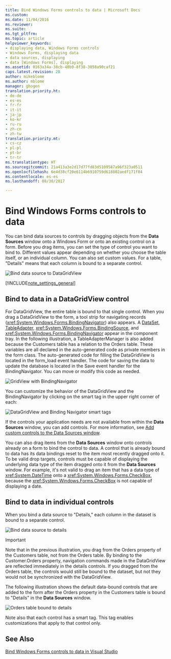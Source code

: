 ```yaml
---
title: Bind Windows Forms controls to data | Microsoft Docs
ms.custom: 
ms.date: 11/04/2016
ms.reviewer: 
ms.suite: 
ms.tgt_pltfrm: 
ms.topic: article
helpviewer_keywords:
- displaying data, Windows Forms controls
- Windows Forms, displaying data
- data sources, displaying
- data [Windows Forms], displaying
ms.assetid: 0163a34a-38cb-40b9-8f38-3058a90caf21
caps.latest.revision: 28
author: mikeblome
ms.author: mblome
manager: ghogen
translation.priority.ht:
- de-de
- es-es
- fr-fr
- it-it
- ja-jp
- ko-kr
- ru-ru
- zh-cn
- zh-tw
translation.priority.mt:
- cs-cz
- pl-pl
- pt-br
- tr-tr
ms.translationtype: HT
ms.sourcegitcommit: 21a413a3e2d17d77fd83d5109587a96f323a0511
ms.openlocfilehash: 6e4d38cf20e6114b6910759d618802aedf171f84
ms.contentlocale: es-es
ms.lasthandoff: 08/30/2017

---
```

# <a name="bind-windows-forms-controls-to-data"></a>Bind Windows Forms controls to data
You can bind data sources to controls by dragging objects from the **Data Sources** window onto a Windows Form or onto an existing control on a form. Before you drag items, you can set the type of control you want to bind to. Different values appear depending on whether you choose the table itself, or an individual column.  You can also set custom values. For a table, "Details" means that each column is bound to a separate control.  

![Bind data source to DataGridView](../data-tools/media/raddata-bind-data-source-to-datagridview.png "raddata Bind data source to DataGridView")  
  
[!INCLUDE[note_settings_general](../data-tools/includes/note_settings_general_md.md)]  
  
## <a name="bind-to--data-in-a-datagridview-control"></a>Bind to  data in a DataGridView control  
For DataGridView, the entire table is bound to that single control. When you drag a DataGridView to the form, a tool strip for navigating records (<xref:System.Windows.Forms.BindingNavigator>) also appears. A [DataSet](../data-tools/dataset-tools-in-visual-studio.md), [TableAdapter](../data-tools/create-and-configure-tableadapters.md), <xref:System.Windows.Forms.BindingSource>, and <xref:System.Windows.Forms.BindingNavigator> appear in the component tray. In the following illustration, a TableAdapterManager is also added because the Customers table has a relation to the Orders table. These variables are all declared in the auto-generated code as private members in the form class. The auto-generated code for filling the DataGridView is located in the form_load event handler. The code for saving the data to update the database is located in the Save event handler for the BindingNavigator. You can move or modify this code as needed.  
  
 ![GridView with BindingNavigator](../data-tools/media/raddata-gridview-with-bindingnavigator.png "raddata GridView with BindingNavigator")  
  
 You can customize the behavior of the DataGridView and the BindingNavigator by clicking on the smart tag in the upper right corner of each:  
  
 ![DataGridView and Binding Navigator smart tags](../data-tools/media/raddata-datagridview-and-binding-navigator-smart-tags.png "raddata DataGridView and Binding Navigator smart tags")  
  
 If the controls your application needs are not available from within the **Data Sources** window, you can add controls. For more information, see [Add custom controls to the Data Sources window](../data-tools/add-custom-controls-to-the-data-sources-window.md).  
  
 You can also drag items from the **Data Sources** window onto controls already on a form to bind the control to data. A control that is already bound to data has its data bindings reset to the item most recently dragged onto it. To be valid drop targets, controls must be capable of displaying the underlying data type of the item dragged onto it from the **Data Sources** window. For example, it's not valid to drag an item that has a data type of <xref:System.DateTime> onto a <xref:System.Windows.Forms.CheckBox>, because the <xref:System.Windows.Forms.CheckBox> is not capable of displaying a date.  
  
## <a name="bind-to--data-in-individual-controls"></a>Bind to  data in individual controls  
 When you bind a data source to "Details," each column in the dataset is bound to a separate control.  
  
 ![Bind data source to details](../data-tools/media/raddata-bind-data-source-to-details.png "raddata Bind data source to details")  
  
> [!IMPORTANT]
>  Note that in the previous  illustration, you drag from the Orders property of the Customers table, not from the Orders table. By binding to the Customer.Orders property, navigation commands made in the DataGridView are reflected immediately in the details controls. If you dragged from the Orders table, the controls would still be bound to the dataset, but not they would not be synchronized with the DataGridView.  
  
 The following illustration shows the default data-bound controls that are added to the form after the Orders property in the Customers table is bound to "Details" in the **Data Sources** window.  
  
 ![Orders table bound to details](../data-tools/media/raddata-orders-table-bound-to-details.png "raddata Orders table bound to details")  
  
 Note also that each control has a smart tag. This tag enables customizations that apply to that control only.  
  
## <a name="see-also"></a>See Also  
 [Bind Windows Forms controls to data in Visual Studio](../data-tools/bind-windows-forms-controls-to-data-in-visual-studio.md)
